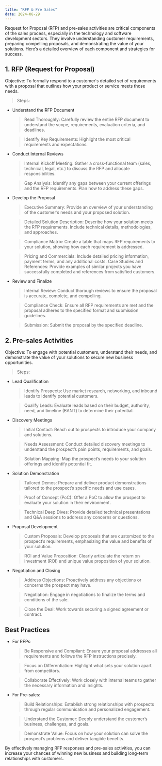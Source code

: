```yaml
---
title: "RFP & Pre Sales"
date: 2024-06-29
---
```


Request for Proposal (RFP) and pre-sales activities are critical components of the sales process, especially in the technology and software development sectors. They involve understanding customer requirements, preparing compelling proposals, and demonstrating the value of your solutions. Here’s a detailed overview of each component and strategies for success.

## 1. RFP (Request for Proposal)
Objective: To formally respond to a customer's detailed set of requirements with a proposal that outlines how your product or service meets those needs.

> Steps:

- Understand the RFP Document
    > Read Thoroughly: Carefully review the entire RFP document to understand the scope, requirements, evaluation criteria, and deadlines.

    > Identify Key Requirements: Highlight the most critical requirements and expectations.
- Conduct Internal Reviews
    > Internal Kickoff Meeting: Gather a cross-functional team (sales, technical, legal, etc.) to discuss the RFP and allocate responsibilities.

    > Gap Analysis: Identify any gaps between your current offerings and the RFP requirements. Plan how to address these gaps.
- Develop the Proposal
    > Executive Summary: Provide an overview of your understanding of the customer’s needs and your proposed solution.
  
    > Detailed Solution Description: Describe how your solution meets the RFP requirements. Include technical details, methodologies, and approaches.
  
    > Compliance Matrix: Create a table that maps RFP requirements to your solution, showing how each requirement is addressed.
  
    > Pricing and Commercials: Include detailed pricing information, payment terms, and any additional costs. Case Studies and References: Provide examples of similar projects you have successfully completed and references from satisfied customers.
- Review and Finalize
    > Internal Review: Conduct thorough reviews to ensure the proposal is accurate, complete, and compelling.

    > Compliance Check: Ensure all RFP requirements are met and the proposal adheres to the specified format and submission guidelines.

    > Submission: Submit the proposal by the specified deadline.
    
  
## 2. Pre-sales Activities
Objective: To engage with potential customers, understand their needs, and demonstrate the value of your solutions to secure new business opportunities.

> Steps:

- Lead Qualification
    > Identify Prospects: Use market research, networking, and inbound leads to identify potential customers. 
  
    > Qualify Leads: Evaluate leads based on their budget, authority, need, and timeline (BANT) to determine their potential.
- Discovery Meetings
    > Initial Contact: Reach out to prospects to introduce your company and solutions.

    > Needs Assessment: Conduct detailed discovery meetings to understand the prospect’s pain points, requirements, and goals.

    > Solution Mapping: Map the prospect’s needs to your solution offerings and identify potential fit.
- Solution Demonstration
    > Tailored Demos: Prepare and deliver product demonstrations tailored to the prospect’s specific needs and use cases.

    > Proof of Concept (PoC): Offer a PoC to allow the prospect to evaluate your solution in their environment.

    > Technical Deep Dives: Provide detailed technical presentations and Q&A sessions to address any concerns or questions.
- Proposal Development
    > Custom Proposals: Develop proposals that are customized to the prospect’s requirements, emphasizing the value and benefits of your solution.

    > ROI and Value Proposition: Clearly articulate the return on investment (ROI) and unique value proposition of your solution.
- Negotiation and Closing
    > Address Objections: Proactively address any objections or concerns the prospect may have.

    > Negotiation: Engage in negotiations to finalize the terms and conditions of the sale.

    > Close the Deal: Work towards securing a signed agreement or contract.

## Best Practices
- For RFPs:
    > Be Responsive and Compliant: Ensure your proposal addresses all requirements and follows the RFP instructions precisely.

    > Focus on Differentiation: Highlight what sets your solution apart from competitors.

    > Collaborate Effectively: Work closely with internal teams to gather the necessary information and insights.

- For Pre-sales:
    > Build Relationships: Establish strong relationships with prospects through regular communication and personalized engagement.

    > Understand the Customer: Deeply understand the customer’s business, challenges, and goals.

    > Demonstrate Value: Focus on how your solution can solve the prospect’s problems and deliver tangible benefits.

By effectively managing RFP responses and pre-sales activities, you can increase your chances of winning new business and building long-term relationships with customers.
